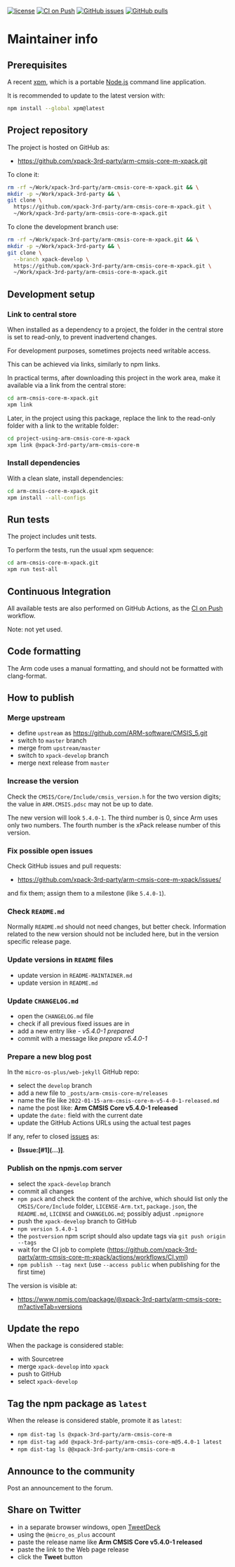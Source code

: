 [![license](https://img.shields.io/github/license/xpack-3rd-party/arm-cmsis-core-m-xpack)](https://github.com/xpack-3rd-party/arm-cmsis-core-m-xpack/blob/xpack/LICENSE)
[![CI on Push](https://github.com/xpack-3rd-party/arm-cmsis-core-m-xpack/workflows/CI%20on%20Push/badge.svg)](https://github.com/xpack-3rd-party/arm-cmsis-core-m-xpack/actions?query=workflow%3A%22CI+on+Push%22)
[![GitHub issues](https://img.shields.io/github/issues/xpack-3rd-party/arm-cmsis-core-m-xpack.svg)](https://github.com/xpack-3rd-party/arm-cmsis-core-m-xpack/issues/)
[![GitHub pulls](https://img.shields.io/github/issues-pr/xpack-3rd-party/arm-cmsis-core-m-xpack.svg)](https://github.com/xpack-3rd-party/arm-cmsis-core-m-xpack/pulls)

# Maintainer info

## Prerequisites

A recent [xpm](https://xpack.github.io/xpm/), which is a portable
[Node.js](https://nodejs.org/) command line application.

It is recommended to update to the latest version with:

```sh
npm install --global xpm@latest
```

## Project repository

The project is hosted on GitHub as:

- <https://github.com/xpack-3rd-party/arm-cmsis-core-m-xpack.git>

To clone it:

```sh
rm -rf ~/Work/xpack-3rd-party/arm-cmsis-core-m-xpack.git && \
mkdir -p ~/Work/xpack-3rd-party && \
git clone \
  https://github.com/xpack-3rd-party/arm-cmsis-core-m-xpack.git \
  ~/Work/xpack-3rd-party/arm-cmsis-core-m-xpack.git
```

To clone the development branch use:

```sh
rm -rf ~/Work/xpack-3rd-party/arm-cmsis-core-m-xpack.git && \
mkdir -p ~/Work/xpack-3rd-party && \
git clone \
  --branch xpack-develop \
  https://github.com/xpack-3rd-party/arm-cmsis-core-m-xpack.git \
  ~/Work/xpack-3rd-party/arm-cmsis-core-m-xpack.git
```

## Development setup

### Link to central store

When installed as a dependency to a project, the folder in the central
store is set to read-only, to prevent inadvertend changes.

For development purposes, sometimes projects need writable access.

This can be achieved via links, similarly to npm links.

In practical terms, after downloading this project in the
work area, make it available via a link from the central store:

```sh
cd arm-cmsis-core-m-xpack.git
xpm link
```

Later, in the project using this package, replace the link to the read-only
folder with a link to the writable folder:

```sh
cd project-using-arm-cmsis-core-m-xpack
xpm link @xpack-3rd-party/arm-cmsis-core-m
```

### Install dependencies

With a clean slate, install dependencies:

```sh
cd arm-cmsis-core-m-xpack.git
xpm install --all-configs
```

## Run tests

The project includes unit tests.

To perform the tests, run the usual xpm sequence:

```sh
cd arm-cmsis-core-m-xpack.git
xpm run test-all
```

## Continuous Integration

All available tests are also performed on GitHub Actions, as the
[CI on Push](https://github.com/xpack-3rd-party/arm-cmsis-core-m-xpack/actions?query=workflow%3A%22CI+on+Push%22)
workflow.

Note: not yet used.

## Code formatting

The Arm code uses a manual formatting, and should not be
formatted with clang-format.

## How to publish

### Merge upstream

- define `upstream` as <https://github.com/ARM-software/CMSIS_5.git>
- switch to `master` branch
- merge from `upstream/master`
- switch to `xpack-develop` branch
- merge next release from `master`

### Increase the version

Check the `CMSIS/Core/Include/cmsis_version.h` for the two version digits;
the value in `ARM.CMSIS.pdsc` may not be up to date.

The new version will look `5.4.0-1`. The third number is 0, since Arm uses
only two numbers. The fourth number is the xPack release number
of this version.

### Fix possible open issues

Check GitHub issues and pull requests:

- <https://github.com/xpack-3rd-party/arm-cmsis-core-m-xpack/issues/>

and fix them; assign them to a milestone (like `5.4.0-1`).

### Check `README.md`

Normally `README.md` should not need changes, but better check.
Information related to the new version should not be included here,
but in the version specific release page.

### Update versions in `README` files

- update version in `README-MAINTAINER.md`
- update version in `README.md`

### Update `CHANGELOG.md`

- open the `CHANGELOG.md` file
- check if all previous fixed issues are in
- add a new entry like _- v5.4.0-1 prepared_
- commit with a message like _prepare v5.4.0-1_

### Prepare a new blog post

In the `micro-os-plus/web-jekyll` GitHub repo:

- select the `develop` branch
- add a new file to `_posts/arm-cmsis-core-m/releases`
- name the file like `2022-01-15-arm-cmsis-core-m-v5-4-0-1-released.md`
- name the post like: **Arm CMSIS Core v5.4.0-1 released**
- update the `date:` field with the current date
- update the GitHub Actions URLs using the actual test pages

If any, refer to closed
[issues](https://github.com/xpack-3rd-party/arm-cmsis-core-m-xpack/issues/)
as:

- **[Issue:\[#1\]\(...\)]**.

### Publish on the npmjs.com server

- select the `xpack-develop` branch
- commit all changes
- `npm pack` and check the content of the archive, which should list
  only the `CMSIS/Core/Include` folder, `LICENSE-Arm.txt`,
  `package.json`, the `README.md`, `LICENSE` and `CHANGELOG.md`;
  possibly adjust `.npmignore`
- push the `xpack-develop` branch to GitHub
- `npm version 5.4.0-1`
- the `postversion` npm script should also update tags via `git push origin --tags`
- wait for the CI job to complete
  (<https://github.com/xpack-3rd-party/arm-cmsis-core-m-xpack/actions/workflows/CI.yml>)
- `npm publish --tag next` (use `--access public` when publishing for
  the first time)

The version is visible at:

- <https://www.npmjs.com/package/@xpack-3rd-party/arm-cmsis-core-m?activeTab=versions>

## Update the repo

When the package is considered stable:

- with Sourcetree
- merge `xpack-develop` into `xpack`
- push to GitHub
- select `xpack-develop`

## Tag the npm package as `latest`

When the release is considered stable, promote it as `latest`:

- `npm dist-tag ls @xpack-3rd-party/arm-cmsis-core-m`
- `npm dist-tag add @xpack-3rd-party/arm-cmsis-core-m@5.4.0-1 latest`
- `npm dist-tag ls @@xpack-3rd-party/arm-cmsis-core-m`

## Announce to the community

Post an announcement to the forum.

## Share on Twitter

- in a separate browser windows, open [TweetDeck](https://tweetdeck.twitter.com/)
- using the `@micro_os_plus` account
- paste the release name like **Arm CMSIS Core v5.4.0-1 released**
- paste the link to the Web page release
- click the **Tweet** button
